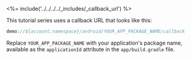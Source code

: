 <!-- markdownlint-disable MD041 -->

<%= include('../../../../_includes/_callback_url') %>

This tutorial series uses a callback URL that looks like this:

```js
demo://${account.namespace}/android/YOUR_APP_PACKAGE_NAME/callback
```

Replace `YOUR_APP_PACKAGE_NAME` with your application's package name, available as the `applicationId` attribute in the `app/build.gradle` file.
